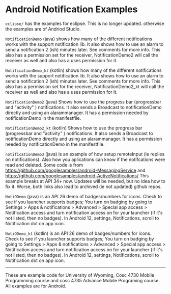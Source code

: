 Android Notification Examples
===========
`eclipse/` has the examples for eclipse.  This is no longer updated.  otherwise the examples are of Andriod Studio.

`NotificationDemo` (java) shows how many of the different notifications works with the support notification lib.
It also shows how to use an alarm to send a notification 2 (ish) minutes later.  See comments for more info.
This also has a permission set for the receiver, NotificationDemo2 will call the receiver as well and also has a uses permission for it.

`NotificationDemo_kt` (kotlin) shows how many of the different notifications works with the support notification lib.
It also shows how to use an alarm to send a notification 2 (ish) minutes later.  See comments for more info.
This also has a permission set for the receiver, NotificationDemo2_kt will call the receiver as well and also has a uses permission for it.

`NotificationDemo2` (java) Shows how to use the progress bar (progressbar and "activity" ) notifications.  It also sends a Broadcast to notificationDemo directly and using an alarammanager.  It has a permission needed by notificationDemo in the manifestfile. 

`NotificationDemo2_kt` (kotlin) Shows how to use the progress bar (progressbar and "activity" ) notifications.  It also sends a Broadcast to notificationDemo directly and using an alarammanager.  It has a permission needed by notificationDemo in the manifestfile. 

`notificationDemo3` (java) is an example of how setup remoteInput (ie replies on notifications).  Also how you aplications can know if the notifcations were read and deleted.  Some code is from https://github.com/googlesamples/android-MessagingService and https://github.com/googlesamples/android-ActiveNotifications/   This example breaks at API 34+ now.  Updates will be needed, but no idea how to fix it.   Worse, both links also lead to archived (ie not updated) github repos.


`NotiODemo` (java) is an API 26  demo of badges/numbers for icons.   Check to see if you launcher supports badges; You turn on badging by going to Settings > Apps & notifications > Advanced > Special app access > Notification access and turn notification access on for your launcher {if it's not listed, then no badges).  In Android 12, settings, Notifications, scroll to Notification dot on app icon. 

`NotiODemo_kt` (kotlin) is an API 26  demo of badges/numbers for icons.   Check to see if you launcher supports badges; You turn on badging by going to Settings > Apps & notifications > Advanced > Special app access > Notification access and turn notification access on for your launcher {if it's not listed, then no badges).  In Android 12, settings, Notifications, scroll to Notification dot on app icon. 

---

These are example code for University of Wyoming, Cosc 4730 Mobile Programming course and cosc 4735 Advance Mobile Programing course. 
All examples are for Android.

